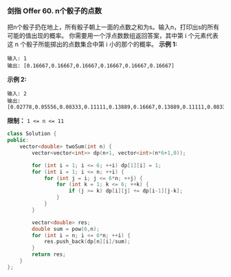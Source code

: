 ### 剑指 Offer 60. n个骰子的点数
把n个骰子扔在地上，所有骰子朝上一面的点数之和为s。输入n，打印出s的所有可能的值出现的概率。
你需要用一个浮点数数组返回答案，其中第 i 个元素代表这 n 个骰子所能掷出的点数集合中第 i 小的那个的概率。
**示例 1:**
```
输入: 1 
输出: [0.16667,0.16667,0.16667,0.16667,0.16667,0.16667]
```
**示例 2:**
```
输入: 2 
输出: [0.02778,0.05556,0.08333,0.11111,0.13889,0.16667,0.13889,0.11111,0.08333,0.05556,0.02778]
```
**限制：**
`1 <= n <= 11`
```cpp
class Solution {
public:
    vector<double> twoSum(int n) {
        vector<vector<int>> dp(n+1, vector<int>(n*6+1,0));

        for (int i = 1; i <= 6; ++i) dp[1][i] = 1;
        for (int i = 1; i <= n; ++i) {
            for (int j = i; j <= 6*n; ++j) {
                for (int k = 1; k <= 6; ++k) {
                    if (j >= k) dp[i][j] += dp[i-1][j-k];
                }
            }
        }

        vector<double> res;
        double sum = pow(6,n);
        for (int i = n; i <= 6*n; ++i) {
            res.push_back(dp[n][i]/sum);
        }
        return res;
    }
};
```

